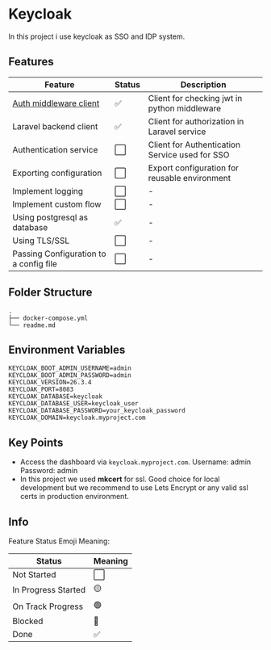 # Keycloak

In this project i use keycloak as SSO and IDP system.

## Features

| Feature                                                    | Status | Description                                    |
| ---------------------------------------------------------- | ------ | ---------------------------------------------- |
| [Auth middleware client](./../python_middleware/readme.md) | ✅      | Client for checking jwt in python middleware   |
| Laravel backend client                                     | ✅      | Client for authorization in Laravel service    |
| Authentication service                                     | ⬜      | Client for Authentication Service used for SSO |
| Exporting configuration                                    | ⬜      | Export configuration for reusable environment   |
| Implement logging                                          | ⬜      | -                                              |
| Implement custom flow                                      | ⬜      | -                                              |
| Using postgresql as database                               | ✅      | -                                              |
| Using TLS/SSL                                              | ⬜      | -                                              |
| Passing Configuration to a config file                     | ⬜      | -                                              |

## Folder Structure

```tree
.
├── docker-compose.yml
└── readme.md
```

## Environment Variables

```env
KEYCLOAK_BOOT_ADMIN_USERNAME=admin
KEYCLOAK_BOOT_ADMIN_PASSWORD=admin
KEYCLOAK_VERSION=26.3.4
KEYCLOAK_PORT=8083
KEYCLOAK_DATABASE=keycloak
KEYCLOAK_DATABASE_USER=keycloak_user
KEYCLOAK_DATABASE_PASSWORD=your_keycloak_password
KEYCLOAK_DOMAIN=keycloak.myproject.com
```

## Key Points

- Access the dashboard via `keycloak.myproject.com`.
  Username: admin
  Password: admin
- In this project we used **mkcert** for ssl. Good choice for local development but we recommend to use Lets Encrypt or any valid ssl certs in production environment.

## Info

Feature Status Emoji Meaning:

| Status              | Meaning |
| ------------------- | ------- |
| Not Started         | ⬜       |
| In Progress Started | 🟡       |
| On Track Progress   | 🟢       |
| Blocked             | 🔴       |
| Done                | ✅       |
